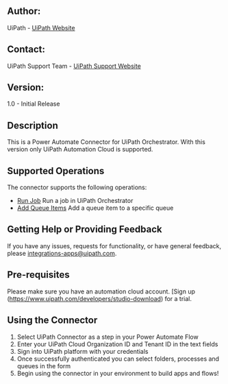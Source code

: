 ## Author:
UiPath - [UiPath Website](https://uipath.com)

## Contact:
UiPath Support Team - [UiPath Support Website](https://www.uipath.com/support)

## Version: 
1.0 - Initial Release

## Description
This is a Power Automate Connector for UiPath Orchestrator.
With this version only UiPath Automation Cloud is supported.

## Supported Operations
The connector supports the following operations:
- [Run Job](https://docs.uipath.com/orchestrator/docs/about-jobs)
Run a job in UiPath Orchestrator
- [Add Queue Items](https://docs.uipath.com/orchestrator/docs/about-queues-and-transactions)
Add a queue item to a specific queue

## Getting Help or Providing Feedback
If you have any issues, requests for functionality, or have general feedback, please <integrations-apps@uipath.com>.

## Pre-requisites
Please make sure you have an automation cloud account. [Sign up (https://www.uipath.com/developers/studio-download) for a trial.

## Using the Connector
1. Select UiPath Connector as a step in your Power Automate Flow
2. Enter your UiPath Cloud Organization ID and Tenant ID in the text fields
3. Sign into UiPath platform with your credentials
4. Once successfully authenticated you can select folders, processes and queues in the form
5. Begin using the connector in your environment to build apps and flows!